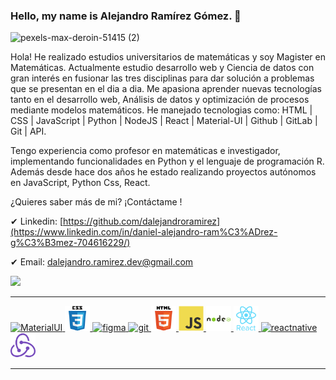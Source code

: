 

### Hello, my name is Alejandro Ramírez Gómez. 👋


![pexels-max-deroin-51415 (2)](https://user-images.githubusercontent.com/58791994/124398821-a08d8380-dccc-11eb-990f-c45f929547b8.jpg)


Hola! He realizado estudios universitarios de matemáticas y soy Magister en Matemáticas. Actualmente estudio desarrollo web y Ciencia de datos con gran interés en fusionar las tres disciplinas para dar solución a problemas que se presentan en el dia a dia. Me apasiona aprender nuevas tecnologías tanto en el desarrollo web, Análisis de datos y optimización de procesos mediante modelos matemáticos. He manejado tecnologias como: HTML | CSS | JavaScript | Python | NodeJS | React | Material-UI | Github | GitLab | Git | API.

Tengo experiencia como profesor en matemáticas e investigador, implementando funcionalidades en Python y el lenguaje de programación R. Además desde hace dos años he estado realizando proyectos autónomos en JavaScript, Python Css, React.

¿Quieres saber más de mi? ¡Contáctame !

✔ Linkedin: [https://github.com/dalejandroramirez](https://www.linkedin.com/in/daniel-alejandro-ram%C3%ADrez-g%C3%B3mez-704616229/) 

✔ Email: dalejandro.ramirez.dev@gmail.com

<!-- 
![Anurag's GitHub stats](https://github-readme-stats.vercel.app/api?username=dalejandroramirez&show_icons=true&theme=radical)
**** -->

<p aling="center">
<img src='https://github-readme-stats.vercel.app/api?username=dalejandroramirez&show_icons=true&theme=radical' />
</p>

********
<p align="left"> <a href="https://mui.com/" target="_blank"> <img src="https://user-images.githubusercontent.com/58791994/181413029-2fa2600b-c7a5-4270-a09a-eac363e18077.png" alt="MaterialUI" width="40" height="40"/> </a> <a href="https://www.w3schools.com/css/" target="_blank"> <img src="https://raw.githubusercontent.com/devicons/devicon/master/icons/css3/css3-original-wordmark.svg" alt="css3" width="40" height="40"/> </a><a href="https://www.figma.com/" target="_blank"> <img src="https://www.vectorlogo.zone/logos/figma/figma-icon.svg" alt="figma" width="40" height="40"/> </a> <a href="https://git-scm.com/" target="_blank"> <img src="https://www.vectorlogo.zone/logos/git-scm/git-scm-icon.svg" alt="git" width="40" height="40"/> </a> <a href="https://www.w3.org/html/" target="_blank"> <img src="https://raw.githubusercontent.com/devicons/devicon/master/icons/html5/html5-original-wordmark.svg" alt="html5" width="40" height="40"/> </a> <a href="https://developer.mozilla.org/en-US/docs/Web/JavaScript" target="_blank"> <img src="https://raw.githubusercontent.com/devicons/devicon/master/icons/javascript/javascript-original.svg" alt="javascript" width="40" height="40"/> </a> <a href="https://nodejs.org" target="_blank"> <img src="https://raw.githubusercontent.com/devicons/devicon/master/icons/nodejs/nodejs-original-wordmark.svg" alt="nodejs" width="40" height="40"/> </a> <a href="https://reactjs.org/" target="_blank"> <img src="https://raw.githubusercontent.com/devicons/devicon/master/icons/react/react-original-wordmark.svg" alt="react" width="40" height="40"/> </a> <a href="https://reactnative.dev/" target="_blank"> <img src="https://reactnative.dev/img/header_logo.svg" alt="reactnative" width="40" height="40"/> </a> <a href="https://redux.js.org" target="_blank"> <img src="https://raw.githubusercontent.com/devicons/devicon/master/icons/redux/redux-original.svg" alt="redux" width="40" height="40"/> </a>


 </p>

<hr/>

